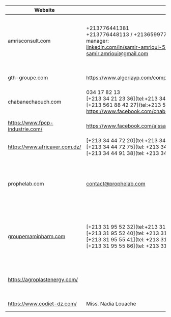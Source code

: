 
| Website                                                                               | Contact                                                                                                                                                                                                                  | Problem                                           | Note                                                                                              |
| ------------------------------------------------------------------------------------- | ------------------------------------------------------------------------------------------------------------------------------------------------------------------------------------------------------------------------ | ------------------------------------------------- | ------------------------------------------------------------------------------------------------- |
| amrisconsult.com                                                                      | +213776441381<br>+213776448113 / +213659977925<br>manager: <br>[linkedin.com/in/samir-amrioui-5269b485](https://www.linkedin.com/in/samir-amrioui-5269b485)<br>[samir.amrioui@gmail.com](mailto:samir.amrioui@gmail.com) | Domain registration expired                       | - The domain name is available for purchase<br>- They got the domain on april 2023 from LWS       |
| gth-groupe.com                                                                        | https://www.algeriayp.com/company/3209/GTH_EntrepNatde_R%C3%A9alisation_G%C3%A9ndes_Travaux_Hydrauliques                                                                                                                 | Domain registration expired                       | - its a national company                                                                          |
| chabanechaouch.com                                                                    | 034 17 82 13<br>[+213 34 21 23 36](tel:+213 34 21 23 36)<br>[+213 561 88 42 27](tel:+213 561 88 42 27)<br>https://www.facebook.com/chabanechouch/?locale=fr_FR                                                           |                                                   |                                                                                                   |
| https://www.fpcp-industrie.com/                                                       | https://www.facebook.com/aissatfpcp/?locale=fr_FR                                                                                                                                                                        | Under maintenance since 2022                      | - Active on FBB                                                                                   |
| https://www.africaver.com.dz/                                                         | [+213 34 44 72 20](tel:+213 34 44 72 20)  <br>[+213 34 44 72 75](tel: +213 34 44 72 75)  <br>[+213 34 44 91 38](tel: +213 34 44 91 38)                                                                                   | 403 forbidden?                                    |                                                                                                   |
| prophelab.com                                                                         | [contact@prophelab.com](https://web.archive.org/web/20240915091615/mailto:contact@prophelab.com)                                                                                                                         | in maintenace since september 2024                | - they use joomla<br>- an agency  made the website for them (PHONE\|WEB MÉDITERRANÉ)              |
| [groupemamipharm.com](https://www.algeriayp.com/redir/1229?u=www.groupemamipharm.com) | [+213 31 95 52 32](tel:+213 31 95 52 32)  <br>[+213 31 95 52 40](tel: +213 31 95 52 40)  <br>[+213 31 95 55 41](tel: +213 31 95 55 41)  <br>[+213 31 95 55 86](tel: +213 31 95 55 86)                                    | Domain registration expired on around 2022        | - The domain name is available for purchase<br>- they use joomla<br>- not active on fb since 2017 |
| https://agroplastenergy.com/                                                          |                                                                                                                                                                                                                          | Translation needed (some words in are in english) |                                                                                                   |
| https://www.codiet-dz.com/                                                            | Miss. Nadia Louache                                                                                                                                                                                                      | Virgin site                                       | - hosted since july 2023                                                                          |

